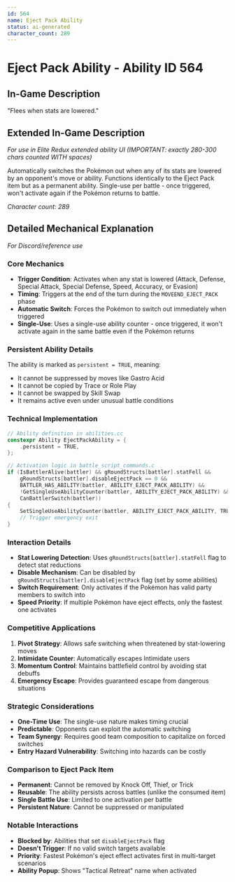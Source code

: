 ```yaml
---
id: 564
name: Eject Pack Ability
status: ai-generated
character_count: 289
---
```


# Eject Pack Ability - Ability ID 564

## In-Game Description
"Flees when stats are lowered."

## Extended In-Game Description
*For use in Elite Redux extended ability UI (IMPORTANT: exactly 280-300 chars counted WITH spaces)*

Automatically switches the Pokémon out when any of its stats are lowered by an opponent's move or ability. Functions identically to the Eject Pack item but as a permanent ability. Single-use per battle - once triggered, won't activate again if the Pokémon returns to battle.

*Character count: 289*

## Detailed Mechanical Explanation
*For Discord/reference use*

### Core Mechanics
- **Trigger Condition**: Activates when any stat is lowered (Attack, Defense, Special Attack, Special Defense, Speed, Accuracy, or Evasion)
- **Timing**: Triggers at the end of the turn during the `MOVEEND_EJECT_PACK` phase
- **Automatic Switch**: Forces the Pokémon to switch out immediately when triggered
- **Single-Use**: Uses a single-use ability counter - once triggered, it won't activate again in the same battle even if the Pokémon returns

### Persistent Ability Details
The ability is marked as `persistent = TRUE`, meaning:
- It cannot be suppressed by moves like Gastro Acid
- It cannot be copied by Trace or Role Play
- It cannot be swapped by Skill Swap
- It remains active even under unusual battle conditions

### Technical Implementation
```c
// Ability definition in abilities.cc
constexpr Ability EjectPackAbility = {
    .persistent = TRUE,
};

// Activation logic in battle_script_commands.c
if (IsBattlerAlive(battler) && gRoundStructs[battler].statFell && 
    gRoundStructs[battler].disableEjectPack == 0 &&
    BATTLER_HAS_ABILITY(battler, ABILITY_EJECT_PACK_ABILITY) && 
    !GetSingleUseAbilityCounter(battler, ABILITY_EJECT_PACK_ABILITY) &&
    CanBattlerSwitch(battler))
{
    SetSingleUseAbilityCounter(battler, ABILITY_EJECT_PACK_ABILITY, TRUE);
    // Trigger emergency exit
}
```

### Interaction Details
- **Stat Lowering Detection**: Uses `gRoundStructs[battler].statFell` flag to detect stat reductions
- **Disable Mechanism**: Can be disabled by `gRoundStructs[battler].disableEjectPack` flag (set by some abilities)
- **Switch Requirement**: Only activates if the Pokémon has valid party members to switch into
- **Speed Priority**: If multiple Pokémon have eject effects, only the fastest one activates

### Competitive Applications
1. **Pivot Strategy**: Allows safe switching when threatened by stat-lowering moves
2. **Intimidate Counter**: Automatically escapes Intimidate users
3. **Momentum Control**: Maintains battlefield control by avoiding stat debuffs
4. **Emergency Escape**: Provides guaranteed escape from dangerous situations

### Strategic Considerations
- **One-Time Use**: The single-use nature makes timing crucial
- **Predictable**: Opponents can exploit the automatic switching
- **Team Synergy**: Requires good team composition to capitalize on forced switches
- **Entry Hazard Vulnerability**: Switching into hazards can be costly

### Comparison to Eject Pack Item
- **Permanent**: Cannot be removed by Knock Off, Thief, or Trick
- **Reusable**: The ability persists across battles (unlike the consumed item)
- **Single Battle Use**: Limited to one activation per battle
- **Persistent Nature**: Cannot be suppressed or manipulated

### Notable Interactions
- **Blocked by**: Abilities that set `disableEjectPack` flag
- **Doesn't Trigger**: If no valid switch targets available
- **Priority**: Fastest Pokémon's eject effect activates first in multi-target scenarios
- **Ability Popup**: Shows "Tactical Retreat" name when activated